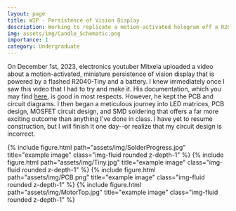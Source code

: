 ```yaml
---
layout: page
title: WIP - Persistence of Vision Display
description: Working to replicate a motion-activated hologram off a R2040-Tiny
img: assets/img/Candle_Schematic.png
importance: 1
category: Undergraduate
---
```

On December 1st, 2023, electronics youtuber Mitxela uploaded a video about a motion-activated, miniature persistence of vision display that is powered by a flashed R2040-Tiny and a battery. I knew immediately once I saw this video that I had to try and make it. His documentation, which you may find [here](https://mitxela.com/projects/candle), is good in most respects. However, he kept the PCB and circuit diagrams. I then began a meticulous journey into LED matrices, PCB design, MOSFET circuit design, and SMD soldering that offers a far more exciting outcome than anything I've done in class. I have yet to resume construction, but I will finish it one day--or realize that my circuit design is incorrect.

{% include figure.html path="assets/img/SolderProgress.jpg" title="example image" class="img-fluid rounded z-depth-1" %}
{% include figure.html path="assets/img/Tiny.jpg" title="example image" class="img-fluid rounded z-depth-1" %}
{% include figure.html path="assets/img/PCB.png" title="example image" class="img-fluid rounded z-depth-1" %}
{% include figure.html path="assets/img/MotorTop.jpg" title="example image" class="img-fluid rounded z-depth-1" %}